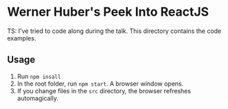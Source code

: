 # Werner Huber's Peek Into ReactJS #

TS: I've tried to code along during the talk. This directory contains the code examples. 

## Usage ##
1. Run `npm insall`
2. In the root folder, run `npm start`. A browser window opens. 
3. If you change files in the `src` directory, the browser refreshes automagically.   